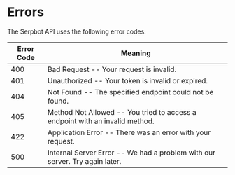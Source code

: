 # Errors

The Serpbot API uses the following error codes:


Error Code | Meaning
---------- | -------
400 | Bad Request -- Your request is invalid.
401 | Unauthorized -- Your token is invalid or expired.
404 | Not Found -- The specified endpoint could not be found.
405 | Method Not Allowed -- You tried to access a endpoint with an invalid method.
422 | Application Error -- There was an error with your request.
500 | Internal Server Error -- We had a problem with our server. Try again later.
